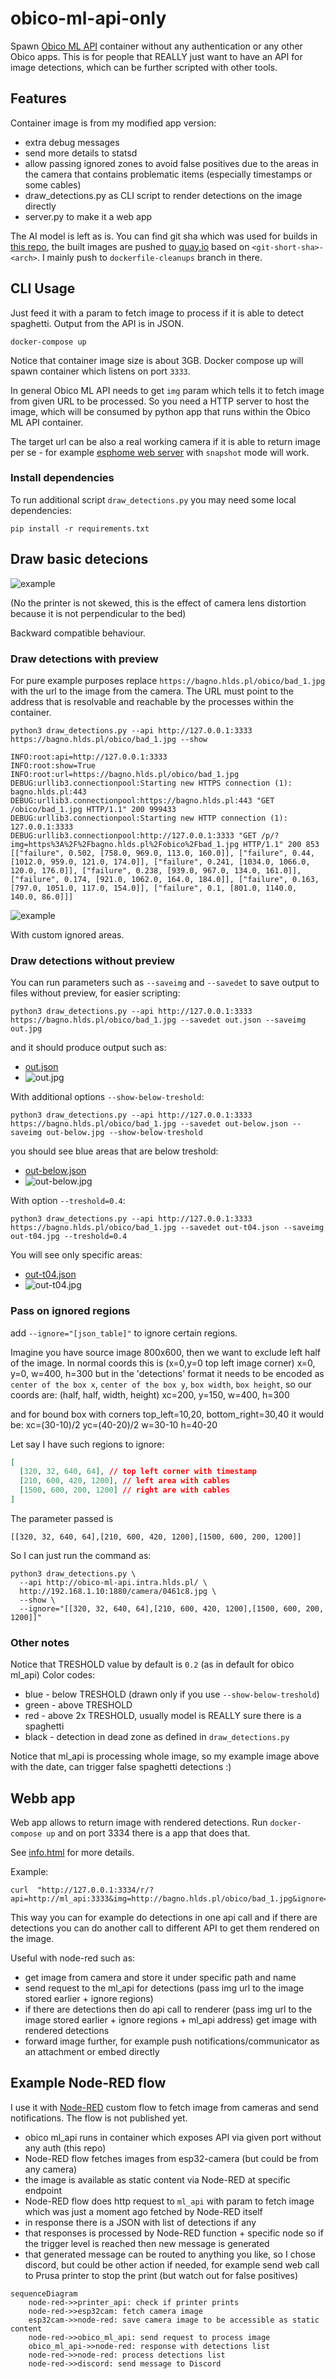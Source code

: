 # obico-ml-api-only

Spawn [Obico ML API](https://www.obico.io/docs/server-guides/) container without any authentication
or any other Obico apps. This is for people that REALLY just want to have an API
for image detections, which can be further scripted with other tools.

## Features

Container image is from my modified app version:

- extra debug messages
- send more details to statsd
- allow passing ignored zones to avoid false positives due to the areas in the
  camera that contains problematic items (especially timestamps or some cables)
- draw_detections.py as CLI script to render detections on the image directly
- server.py to make it a web app

The AI model is left as is. You can find git sha which was used for builds in
[this repo](https://github.com/nvtkaszpir/obico-server/), the built images
are pushed to [quay.io](https://quay.io/repository/kaszpir/ml_api?tab=tags)
based on `<git-short-sha>-<arch>`. I mainly push to `dockerfile-cleanups` branch
in there.

## CLI Usage

Just feed it with a param to fetch image to process if it is able to detect
spaghetti. Output from the API is in JSON.

```shell
docker-compose up
```

Notice that container image size is about 3GB.
Docker compose up will spawn container which listens on port `3333`.

In general Obico ML API needs to get `img` param which tells it to fetch image from
given URL to be processed. So you need a HTTP server to host the image, which
will be consumed by python app that runs within the Obico ML API container.

The target url can be also a real working camera if it is able to return image per se -
for example [esphome web server](https://esphome.io/components/esp32_camera_web_server.html)
with `snapshot` mode will work.

### Install dependencies

To run additional script `draw_detections.py` you may need some local dependencies:

```shell
pip install -r requirements.txt

```

## Draw basic detecions

![example](./example.png)

(No the printer is not skewed, this is the effect of camera lens distortion because it is not perpendicular to the bed)

Backward compatible behaviour.

### Draw detections with preview

For pure example purposes replace `https://bagno.hlds.pl/obico/bad_1.jpg` with the url to the image from the camera.
The URL must point to the address that is resolvable and reachable by the processes within the container.

<!-- markdownlint-disable html line-length -->

```shell
python3 draw_detections.py --api http://127.0.0.1:3333 https://bagno.hlds.pl/obico/bad_1.jpg --show

INFO:root:api=http://127.0.0.1:3333
INFO:root:show=True
INFO:root:url=https://bagno.hlds.pl/obico/bad_1.jpg
DEBUG:urllib3.connectionpool:Starting new HTTPS connection (1): bagno.hlds.pl:443
DEBUG:urllib3.connectionpool:https://bagno.hlds.pl:443 "GET /obico/bad_1.jpg HTTP/1.1" 200 999433
DEBUG:urllib3.connectionpool:Starting new HTTP connection (1): 127.0.0.1:3333
DEBUG:urllib3.connectionpool:http://127.0.0.1:3333 "GET /p/?img=https%3A%2F%2Fbagno.hlds.pl%2Fobico%2Fbad_1.jpg HTTP/1.1" 200 853
[["failure", 0.502, [758.0, 969.0, 113.0, 160.0]], ["failure", 0.44, [1012.0, 959.0, 121.0, 174.0]], ["failure", 0.241, [1034.0, 1066.0, 120.0, 176.0]], ["failure", 0.238, [939.0, 967.0, 134.0, 161.0]], ["failure", 0.174, [921.0, 1062.0, 164.0, 184.0]], ["failure", 0.163, [797.0, 1051.0, 117.0, 154.0]], ["failure", 0.1, [801.0, 1140.0, 140.0, 86.0]]]

```
<!-- markdownlint-enable html line-length -->

![example](./example_0461c8.png)

With custom ignored areas.

### Draw detections without preview

You can run parameters such as `--saveimg` and `--savedet` to save output to files without preview, for easier scripting:

<!-- markdownlint-disable html line-length -->
```shell
python3 draw_detections.py --api http://127.0.0.1:3333 https://bagno.hlds.pl/obico/bad_1.jpg --savedet out.json --saveimg out.jpg
```
<!-- markdownlint-enable html line-length -->

and it should produce output such as:

- [out.json](./out.json)
- ![out.jpg](./out.jpg)

With additional options `--show-below-treshold`:
<!-- markdownlint-disable html line-length -->
```shell
python3 draw_detections.py --api http://127.0.0.1:3333 https://bagno.hlds.pl/obico/bad_1.jpg --savedet out-below.json --saveimg out-below.jpg --show-below-treshold
```
<!-- markdownlint-enable html line-length -->

you should see blue areas that are below treshold:

- [out-below.json](./out-below.json)
- ![out-below.jpg](./out-below.jpg)

With option `--treshold=0.4`:
<!-- markdownlint-disable html line-length -->
```shell
python3 draw_detections.py --api http://127.0.0.1:3333 https://bagno.hlds.pl/obico/bad_1.jpg --savedet out-t04.json --saveimg out-t04.jpg --treshold=0.4
```
<!-- markdownlint-enable html line-length -->

You will see only specific areas:

- [out-t04.json](./out-t04.json)
- ![out-t04.jpg](./out-t04.jpg)

### Pass on ignored regions

add `--ignore="[json_table]"` to ignore certain regions.

Imagine you have source image 800x600, then we want to exclude left half of
the image. In normal coords this is (x=0,y=0 top left image corner)
x=0, y=0, w=400, h=300
but in the 'detections' format it needs to be encoded as `center of the box x`,
`center of the box y`, `box width`, `box height`, so our coords are:
(half, half, width, height)
xc=200, y=150, w=400, h=300

and for bound box with corners top_left=10,20, bottom_right=30,40
it would be:
xc=(30-10)/2
yc=(40-20)/2
w=30-10
h=40-20

Let say I have such regions to ignore:

```json
[
  [320, 32, 640, 64], // top left corner with timestamp
  [210, 600, 420, 1200], // left area with cables
  [1500, 600, 200, 1200] // right are with cables
]
```

The parameter passed is

`[[320, 32, 640, 64],[210, 600, 420, 1200],[1500, 600, 200, 1200]]`

So I can just run the command as:

```shell
python3 draw_detections.py \
  --api http://obico-ml-api.intra.hlds.pl/ \
  http://192.168.1.10:1880/camera/0461c8.jpg \
  --show \
  --ignore="[[320, 32, 640, 64],[210, 600, 420, 1200],[1500, 600, 200, 1200]]"
```

### Other notes

Notice that TRESHOLD value by default is `0.2` (as in default for obico ml_api)
Color codes:

- blue - below TRESHOLD (drawn only if you use `--show-below-treshold`)
- green - above TRESHOLD
- red - above 2x TRESHOLD, usually model is REALLY sure there is a spaghetti
- black -  detection in dead zone as defined in `draw_detections.py`

Notice that ml_api is processing whole image, so my example image above with
the date, can trigger false spaghetti detections :)

## Webb app

Web app allows to return image with rendered detections.
Run `docker-compose up` and on port 3334 there is a app that does that.

See [info.html](./info.html) for more details.

Example:

```shell
curl  "http://127.0.0.1:3334/r/?api=http://ml_api:3333&img=http://bagno.hlds.pl/obico/bad_1.jpg&ignore=%5B%5B320%2C32%2C640%2C64%5D%2C%5B188%2C600%2C376%2C1200%5D%2C%5B1507%2C600%2C185%2C1200%5D%5D"
```

This way you can for example do detections in one api call and if there are
detections you can do another call to different API to get them rendered on the image.

Useful with node-red such as:

- get image from camera and store it under specific path and name
- send request to the ml_api for detections
  (pass img url to the image stored earlier + ignore regions)
- if there are detections then do api call to renderer
  (pass img url to the image stored earlier + ignore regions + ml_api address)
  get image with rendered detections
- forward image further, for example push notifications/communicator as an attachment or embed
  directly

## Example Node-RED flow

I use it with [Node-RED](https://nodered.org/) custom flow to fetch image from
cameras and send notifications. The flow is not published yet.

- obico ml_api runs in container which exposes API via given port without any auth (this repo)
- Node-RED flow fetches images from esp32-camera (but could be from any camera)
- the image is available as static content via Node-RED at specific endpoint
- Node-RED flow does http request to `ml_api` with param to fetch image which was just a moment ago fetched by Node-RED itself
- in response there is a JSON with list of detections if any
- that responses is processed by Node-RED function + specific node so if the trigger level is reached
  then new message is generated
- that generated message can be routed to anything you like, so I chose discord,
  but could be other action if needed, for example send web call to Prusa printer
  to stop the print (but watch out for false positives)

```mermaid
sequenceDiagram
    node-red->>printer_api: check if printer prints
    node-red->>esp32cam: fetch camera image
    esp32cam->>node-red: save camera image to be accessible as static content
    node-red->>obico_ml_api: send request to process image
    obico_ml_api->>node-red: response with detections list
    node-red->>node-red: process detections list
    node-red->>discord: send message to Discord

```
